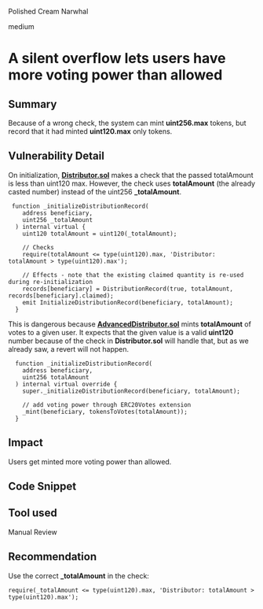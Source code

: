 Polished Cream Narwhal

medium

# A silent overflow lets users have more voting power than allowed

## Summary

Because of a wrong check, the system can mint **uint256.max** tokens, but record that it had minted **uint120.max** only tokens. 

## Vulnerability Detail

On initialization, [**Distributor.sol**](https://github.com/sherlock-audit/2023-06-tokensoft/blob/main/contracts/contracts/claim/abstract/Distributor.sol#L54)  makes a check that  the passed totalAmount is less than uint120 max. However, the check uses **totalAmount** (the already casted number) instead of the uint256 **_totalAmount**.

```solidity
 function _initializeDistributionRecord(
    address beneficiary,
    uint256 _totalAmount
  ) internal virtual {
    uint120 totalAmount = uint120(_totalAmount);

    // Checks
    require(totalAmount <= type(uint120).max, 'Distributor: totalAmount > type(uint120).max');

    // Effects - note that the existing claimed quantity is re-used during re-initialization
    records[beneficiary] = DistributionRecord(true, totalAmount, records[beneficiary].claimed);
    emit InitializeDistributionRecord(beneficiary, totalAmount);
  }

```
  
   This is dangerous because [**AdvancedDistributor.sol**](https://github.com/sherlock-audit/2023-06-tokensoft/blob/main/contracts/contracts/claim/abstract/AdvancedDistributor.sol#L84) mints **totalAmount** of votes to a given user. It expects that the given value is a valid **uint120** number because of the check in **Distributor.sol** will handle that, but as we already saw, a revert will not happen.

```solidity
  function _initializeDistributionRecord(
    address beneficiary,
    uint256 totalAmount
  ) internal virtual override {
    super._initializeDistributionRecord(beneficiary, totalAmount);

    // add voting power through ERC20Votes extension
    _mint(beneficiary, tokensToVotes(totalAmount));
  }
```

## Impact
  Users get minted more voting power than allowed.

## Code Snippet

## Tool used

Manual Review

## Recommendation
Use the correct **_totalAmount** in the check: 

 ```solidity
 require(_totalAmount <= type(uint120).max, 'Distributor: totalAmount > type(uint120).max');
 ```